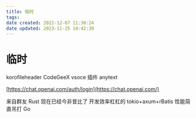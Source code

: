 ```yaml
---
title: 临时
tags: 
date created: 2022-12-07 11:30:24
date updated: 2023-11-25 14:42:39
---
```


# 临时

korofileheader CodeGeeX vsoce 插件 anytext

[https://chat.openai.com/auth/login](https://chat.openai.com/)

来自群友 Rust 现在已经今非昔比了 开发效率杠杠的 tokio+axum+rBatis 性能简直吊打 Go  
